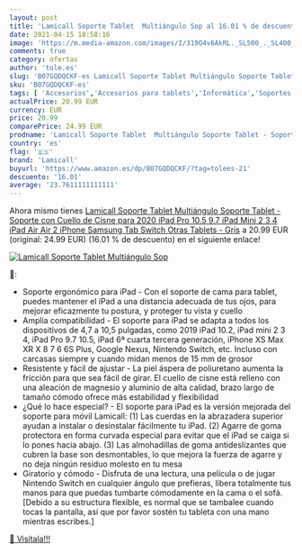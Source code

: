```yaml
---
layout: post
title: 'Lamicall Soporte Tablet  Multiángulo Sop al 16.01 % de descuento'
date: 2021-04-15 18:58:16
image: 'https://m.media-amazon.com/images/I/319O4v6AkRL._SL500_._SL400_.jpg'
comments: true
category: ofertas
author: 'tole.es'
slug: 'B07GQDQCKF-es Lamicall Soporte Tablet Multiángulo Soporte Tablet -...'
sku: 'B07GQDQCKF-es'
tags: [ 'Accesorios','Accesorios para tablets','Informática','Soportes para tablets','ipad','iphone','lamicall', ]
actualPrice: 20.99 EUR
currency: EUR
price: 20.99
comparePrice: 24.99 EUR
prodname: 'Lamicall Soporte Tablet  Multiángulo Soporte Tablet - Soporte con Cuello de Cisne para 2020 iPad Pro 10.5  9.7  iPad Mini 2 3 4  iPad Air  Air 2  iPhone  Samsung Tab  Switch  Otras Tablets - Gris'
country: 'es'
flag: '🇪🇸'
brand: 'Lamicall'
buyurl: 'https://www.amazon.es/dp/B07GQDQCKF/?tag=tolees-21'
descuento: '16.01'
average: '23.7611111111111'
---
```


Ahora mismo tienes [Lamicall Soporte Tablet  Multiángulo Soporte Tablet - Soporte con Cuello de Cisne para 2020 iPad Pro 10.5  9.7  iPad Mini 2 3 4  iPad Air  Air 2  iPhone  Samsung Tab  Switch  Otras Tablets - Gris](https://www.amazon.es/dp/B07GQDQCKF/?tag=tolees-21) a 20.99 EUR (original: 24.99 EUR) (16.01 %  de descuento) en el siguiente enlace!

[![Lamicall Soporte Tablet  Multiángulo Sop](https://m.media-amazon.com/images/I/319O4v6AkRL._SL500_._SL400_.jpg)](https://www.amazon.es/dp/B07GQDQCKF/?tag=tolees-21)

🔎:

- Soporte ergonómico para iPad - Con el soporte de cama para tablet, puedes mantener el iPad a una distancia adecuada de tus ojos, para mejorar eficazmente tu postura, y proteger tu vista y cuello
- Amplia compatibilidad - El soporte para iPad se adapta a todos los dispositivos de 4,7 a 10,5 pulgadas, como 2019 iPad 10.2, iPad mini 2 3 4, iPad Pro 9.7 10.5, iPad 6ª cuarta tercera generación, iPhone XS Max XR X 8 7 6 6S Plus, Google Nexus, Nintendo Switch, etc. Incluso con carcasas siempre y cuando midan menos de 15 mm de grosor
- Resistente y fácil de ajustar - La piel áspera de poliuretano aumenta la fricción para que sea fácil de girar. El cuello de cisne está relleno con una aleación de magnesio y aluminio de alta calidad, brazo largo de tamaño cómodo ofrece más estabilidad y flexibilidad
- ¿Qué lo hace especial? - El soporte para iPad es la versión mejorada del soporte para móvil Lamicall: (1) Las cuerdas en la abrazadera superior ayudan a instalar o desinstalar fácilmente tu iPad. (2) Agarre de goma protectora en forma curvada especial para evitar que el iPad se caiga si lo pones hacia abajo. (3) Las almohadillas de goma antideslizantes que cubren la base son desmontables, lo que mejora la fuerza de agarre y no deja ningún residuo molesto en tu mesa
- Giratorio y cómodo - Disfruta de una lectura, una película o de jugar Nintendo Switch en cualquier ángulo que prefieras, libera totalmente tus manos para que puedas tumbarte cómodamente en la cama o el sofá. [Debido a su estructura flexible, es normal que se tambalee cuando tocas la pantalla, así que por favor sostén tu tableta con una mano mientras escribes.]

[🛒 Visítala!!!](https://www.amazon.es/dp/B07GQDQCKF/?tag=tolees-21)
